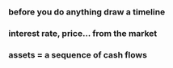 ### before you do anything draw a timeline
### interest rate, price... from the market
### assets = a sequence of cash flows

